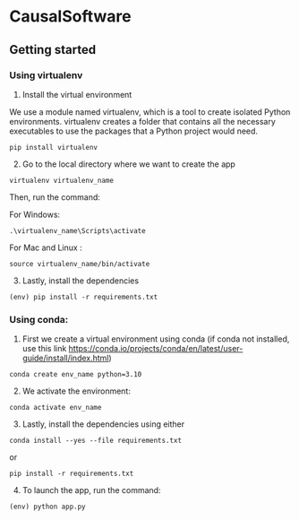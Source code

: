 # CausalSoftware


## Getting started
### Using virtualenv

1. Install the virtual environment

We use a module named virtualenv, which is a tool to create isolated Python environments. virtualenv creates a folder that contains all the necessary executables to use the packages that a Python project would need.

```
pip install virtualenv
```

2. Go to the local directory where we want to create the app

```
virtualenv virtualenv_name
```

Then, run the command:

For Windows:
```
.\virtualenv_name\Scripts\activate
```

For Mac and Linux : 
```
source virtualenv_name/bin/activate
```

3. Lastly, install the dependencies

```
(env) pip install -r requirements.txt
```


### Using conda:

1. First we create a virtual environment using conda (if conda not installed, use this link https://conda.io/projects/conda/en/latest/user-guide/install/index.html)

```
conda create env_name python=3.10
```
2. We activate the environment:
```
conda activate env_name
```

3. Lastly, install the dependencies using either

```
conda install --yes --file requirements.txt
```

or 

```
pip install -r requirements.txt
```

4. To launch the app, run the command:

```
(env) python app.py
```

